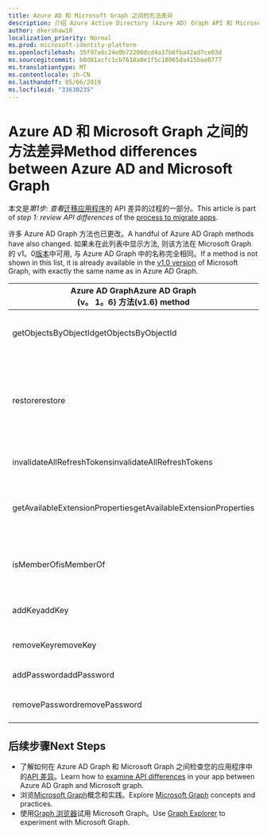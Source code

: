 ```yaml
---
title: Azure AD 和 Microsoft Graph 之间的方法差异
description: 介绍 Azure Active Directory (Azure AD) Graph API 和 Microsoft Graph API (REST) 之间的方法差异。
author: dkershaw10
localization_priority: Normal
ms.prod: microsoft-identity-platform
ms.openlocfilehash: 35f97a6c24e0b72200dcd4a37b6fba42ad7ce03d
ms.sourcegitcommit: b8d01acfc1cb7610a0e1f5c18065da415bae0777
ms.translationtype: MT
ms.contentlocale: zh-CN
ms.lasthandoff: 05/06/2019
ms.locfileid: "33630235"
---
```

# <a name="method-differences-between-azure-ad-and-microsoft-graph"></a><span data-ttu-id="c2efe-103">Azure AD 和 Microsoft Graph 之间的方法差异</span><span class="sxs-lookup"><span data-stu-id="c2efe-103">Method differences between Azure AD and Microsoft Graph</span></span>

<span data-ttu-id="c2efe-104">本文是*第1步: 查看*[迁移应用程序](migrate-azure-ad-graph-planning-checklist.md)的 API 差异的过程的一部分。</span><span class="sxs-lookup"><span data-stu-id="c2efe-104">This article is part of *step 1: review API differences* of the [process to migrate apps](migrate-azure-ad-graph-planning-checklist.md).</span></span>

<span data-ttu-id="c2efe-105">许多 Azure AD Graph 方法也已更改。</span><span class="sxs-lookup"><span data-stu-id="c2efe-105">A handful of Azure AD Graph methods have also changed.</span></span>  <span data-ttu-id="c2efe-106">如果未在此列表中显示方法, 则该方法在 Microsoft Graph 的 v1。0[版本](/graph/api/overview?view=graph-rest-1.0)中可用, 与 Azure AD Graph 中的名称完全相同。</span><span class="sxs-lookup"><span data-stu-id="c2efe-106">If a method is not shown in this list, it is already available in the [v1.0 version](/graph/api/overview?view=graph-rest-1.0) of Microsoft Graph, with exactly the same name as in Azure AD Graph.</span></span>

|<span data-ttu-id="c2efe-107">Azure AD Graph</span><span class="sxs-lookup"><span data-stu-id="c2efe-107">Azure AD Graph</span></span> <br><span data-ttu-id="c2efe-108">(v。 1。6) 方法</span><span class="sxs-lookup"><span data-stu-id="c2efe-108">(v1.6) method</span></span> |<span data-ttu-id="c2efe-109">Microsoft Graph</span><span class="sxs-lookup"><span data-stu-id="c2efe-109">Microsoft Graph</span></span><br><span data-ttu-id="c2efe-110">(资源/方法)</span><span class="sxs-lookup"><span data-stu-id="c2efe-110">(resource/method)</span></span>|<span data-ttu-id="c2efe-111">Comments</span><span class="sxs-lookup"><span data-stu-id="c2efe-111">Comments</span></span>|
|---|---|---|
| <span data-ttu-id="c2efe-112">getObjectsByObjectId</span><span class="sxs-lookup"><span data-stu-id="c2efe-112">getObjectsByObjectId</span></span> | <span data-ttu-id="c2efe-113">&nbsp;-beta&nbsp;目录/getByIds</span><span class="sxs-lookup"><span data-stu-id="c2efe-113">beta&nbsp;-&nbsp;directory/getByIds</span></span> <br> <span data-ttu-id="c2efe-114">v1。0-directory/getByIds</span><span class="sxs-lookup"><span data-stu-id="c2efe-114">v1.0 - directory/getByIds</span></span> | |
| <span data-ttu-id="c2efe-115">restore</span><span class="sxs-lookup"><span data-stu-id="c2efe-115">restore</span></span> | <span data-ttu-id="c2efe-116">&nbsp;-beta&nbsp;还原&nbsp;(应用程序&nbsp;、用户&nbsp;和&nbsp;组)</span><span class="sxs-lookup"><span data-stu-id="c2efe-116">beta&nbsp;-&nbsp;restore&nbsp;(applications,&nbsp;users,&nbsp;and&nbsp;groups)</span></span><br> <span data-ttu-id="c2efe-117">&nbsp;-1。0&nbsp;版还原&nbsp;(用户&nbsp;和&nbsp;组)</span><span class="sxs-lookup"><span data-stu-id="c2efe-117">v1.0&nbsp;-&nbsp;restore&nbsp;(users&nbsp;and&nbsp;groups)</span></span> | <span data-ttu-id="c2efe-118">您还可以查看已删除的应用程序、用户和组, 并永久删除它们。</span><span class="sxs-lookup"><span data-stu-id="c2efe-118">You can also view deleted applications, users, and groups and permanently delete them.</span></span> |
| <span data-ttu-id="c2efe-119">invalidateAllRefreshTokens</span><span class="sxs-lookup"><span data-stu-id="c2efe-119">invalidateAllRefreshTokens</span></span> | <span data-ttu-id="c2efe-120">beta-invalidateSigninSessions</span><span class="sxs-lookup"><span data-stu-id="c2efe-120">beta - invalidateSigninSessions</span></span> <br> <span data-ttu-id="c2efe-121">v1。0-_尚不可用_</span><span class="sxs-lookup"><span data-stu-id="c2efe-121">v1.0 - _Not yet available_</span></span> | |
| <span data-ttu-id="c2efe-122">getAvailableExtensionProperties</span><span class="sxs-lookup"><span data-stu-id="c2efe-122">getAvailableExtensionProperties</span></span> | <span data-ttu-id="c2efe-123">beta-_未计划_</span><span class="sxs-lookup"><span data-stu-id="c2efe-123">beta - _Not planned_</span></span> <br> <span data-ttu-id="c2efe-124">v1。0-_未计划_</span><span class="sxs-lookup"><span data-stu-id="c2efe-124">v1.0 - _Not planned_</span></span> | <span data-ttu-id="c2efe-125">当前未计划;可以根据需求进行再视。</span><span class="sxs-lookup"><span data-stu-id="c2efe-125">Not currently planned; may be revisited based on demand.</span></span> |
| <span data-ttu-id="c2efe-126">isMemberOf</span><span class="sxs-lookup"><span data-stu-id="c2efe-126">isMemberOf</span></span> | <span data-ttu-id="c2efe-127">beta-_未计划_</span><span class="sxs-lookup"><span data-stu-id="c2efe-127">beta - _Not planned_</span></span> <br> <span data-ttu-id="c2efe-128">v1。0-_未计划_</span><span class="sxs-lookup"><span data-stu-id="c2efe-128">v1.0 - _Not planned_</span></span> | <span data-ttu-id="c2efe-129">请改用 checkMemberGroups。</span><span class="sxs-lookup"><span data-stu-id="c2efe-129">Use checkMemberGroups instead.</span></span> |
| <span data-ttu-id="c2efe-130">addKey</span><span class="sxs-lookup"><span data-stu-id="c2efe-130">addKey</span></span> | <span data-ttu-id="c2efe-131">beta 版-_尚不可用_</span><span class="sxs-lookup"><span data-stu-id="c2efe-131">beta - _Not yet available_</span></span> <br> <span data-ttu-id="c2efe-132">v1。0-_尚不可用_</span><span class="sxs-lookup"><span data-stu-id="c2efe-132">v1.0 - _Not yet available_</span></span> | <span data-ttu-id="c2efe-133">已计划, 但尚不可用。</span><span class="sxs-lookup"><span data-stu-id="c2efe-133">Planned, but not yet available.</span></span> | 
| <span data-ttu-id="c2efe-134">removeKey</span><span class="sxs-lookup"><span data-stu-id="c2efe-134">removeKey</span></span> | <span data-ttu-id="c2efe-135">beta 版-_尚不可用_</span><span class="sxs-lookup"><span data-stu-id="c2efe-135">beta - _Not yet available_</span></span> <br> <span data-ttu-id="c2efe-136">v1。0-_尚不可用_</span><span class="sxs-lookup"><span data-stu-id="c2efe-136">v1.0 - _Not yet available_</span></span> | <span data-ttu-id="c2efe-137">已计划, 但尚不可用。</span><span class="sxs-lookup"><span data-stu-id="c2efe-137">Planned, but not yet available.</span></span> | 
| <span data-ttu-id="c2efe-138">addPassword</span><span class="sxs-lookup"><span data-stu-id="c2efe-138">addPassword</span></span> | <span data-ttu-id="c2efe-139">beta-addPassword</span><span class="sxs-lookup"><span data-stu-id="c2efe-139">beta - addPassword</span></span> <br> <span data-ttu-id="c2efe-140">v1。0-_尚不可用_</span><span class="sxs-lookup"><span data-stu-id="c2efe-140">v1.0 - _Not yet available_</span></span> | |
| <span data-ttu-id="c2efe-141">removePassword</span><span class="sxs-lookup"><span data-stu-id="c2efe-141">removePassword</span></span> | <span data-ttu-id="c2efe-142">beta-removePassword</span><span class="sxs-lookup"><span data-stu-id="c2efe-142">beta - removePassword</span></span> <br> <span data-ttu-id="c2efe-143">v1。0-_尚不可用_</span><span class="sxs-lookup"><span data-stu-id="c2efe-143">v1.0 - _Not yet available_</span></span> | |

## <a name="next-steps"></a><span data-ttu-id="c2efe-144">后续步骤</span><span class="sxs-lookup"><span data-stu-id="c2efe-144">Next Steps</span></span>

- <span data-ttu-id="c2efe-145">了解如何在 Azure AD Graph 和 Microsoft Graph 之间检查您的应用程序中的[API 差异](migrate-azure-ad-graph-audit-api-use.md)。</span><span class="sxs-lookup"><span data-stu-id="c2efe-145">Learn how to [examine API differences](migrate-azure-ad-graph-audit-api-use.md) in your app between Azure AD Graph and Microsoft graph.</span></span>
- <span data-ttu-id="c2efe-146">浏览[Microsoft Graph](/graph/overview)概念和实践。</span><span class="sxs-lookup"><span data-stu-id="c2efe-146">Explore [Microsoft Graph](/graph/overview) concepts and practices.</span></span>
- <span data-ttu-id="c2efe-147">使用[Graph 浏览器](https://aka.ms/ge)试用 Microsoft Graph。</span><span class="sxs-lookup"><span data-stu-id="c2efe-147">Use [Graph Explorer](https://aka.ms/ge) to experiment with Microsoft Graph.</span></span>

